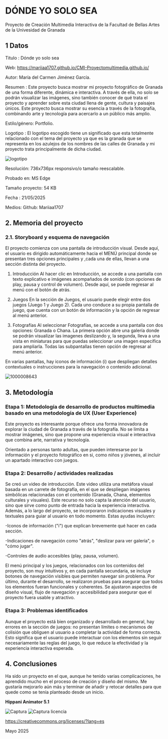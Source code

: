 # DÓNDE YO SOLO SEA
Proyecto de Creación Multimedia Interactiva de la Facultad de Bellas Artes de la Univesidad de Granada

## 1 Datos
Titulo : Dónde yo solo sea

Web: https://mariiaa1707.github.io/CMI-Proyectomultimedia.github.io/

Autor: María del Carmen Jiménez García.

Resumen : Este proyecto busca mostrar mi proyecto fotográfico de Granada de una forma diferente, dinámica e interactiva. A través de ella, no solo se podrán
visualizar las imágenes, sino también conocer de qué trata el proyecto y aprender sobre esta ciudad llena de gente, cultura y paisajes únicos. Este proyecto busca mostrar su esencia a través de la fotografía, combinando arte y tecnología para acercarlo a un público más amplio.

Estilo/género: Portfolio.

Logotipo : El logotipo escogido tiene un significado que esta totalmente relacionado con el tema del proyecto ya que es la granada que se representa en los azulejos de los nombres de las calles de Granada y mi proyecto trata principalmente de dicha ciudad. 

![logotipo](https://github.com/user-attachments/assets/21163a62-8193-45b7-87c6-f130be383a5e)


Resolución: 736x736px responsivo/o tamaño reescalable.

Probado en: MS Edge

Tamaño proyecto: 54 KB

Fecha : 21/05/2025

Medios:
Github: Mariiaa1707

## 2. Memoria del proyecto
### 2.1. Storyboard y esquema de navegación
El proyecto comienza con una pantalla de introducción visual. Desde aquí, el usuario es dirigido automáticamente hacia el MENÚ principal donde se presentan tres opciones principales y ,cada una de ellas, llevan a una sección distinta del proyecto. 

1. Introducción
Al hacer clic en Introducción, se accede a una pantalla con texto explicativo e imágenes acompañados de sonido (con opciones de play, pausa y control de volumen). Desde aquí, se puede regresar al menú con el botón de atrás.

2. Juegos
En la sección de Juegos, el usuario puede elegir entre dos juegos (Juego 1 y Juego 2). Cada uno conduce a su propia pantalla de juego, que cuenta con un botón de información y la opción de regresar al menú anterior.

3. Fotografías
Al seleccionar Fotografías, se accede a una pantalla con dos opciones: Granada o Chana.
La primera opción abre una galería donde se podrán visualizar las imagenes deslizando y, la segunda, lleva a una vista en miniaturas para que puedas seleccionar una imagen específica para ampliarla. Todas las subpantallas tienen opción de regresar al menú anterior.

En varias pantallas, hay iconos de información (i) que despliegan detalles contextuales o instrucciones para la navegación o contenido adicional.


![1000008643](https://github.com/user-attachments/assets/e1ca6da2-2cb0-4228-80b2-59c8e3eec805)

## 3. Metodología

### Etapa 1: Metodología de desarrollo de productos multimedia basado en una metodología de UX (User Experience)

Este proyecto es interesante porque ofrece una forma innovadora de explorar la ciudad de Granada a través de la fotografía. No se limita a mostrar imágenes, sino que propone una experiencia visual e interactiva que combina arte, narrativa y tecnología.

Orientado a personas tanto adultas, que pueden interesarse por la información y el proyecto fotográfico en si, como niños y jóvenes, al incluir un apartado interactivo con juegos. 

### Etapa 2: Desarrollo / actividades realizadas

Se creó un video de introducción. Este video utiliza una metáfora visual basada en un carrete de fotografía, en el que se despliegan imágenes simbólicas relacionadas con el contenido (Granada, Chana, elementos culturales y visuales). Este recurso no solo capta la atención del usuario, sino que sirve como punto de entrada hacia la experiencia interactiva. Además, a lo largo del proyecto, se incorporaron indicaciones visuales y textuales para guiar al usuario en todo momento. Estas ayudas incluyen:

-Iconos de información ("i") que explican brevemente qué hacer en cada sección.

-Indicaciones de navegación como "atrás", "deslizar para ver galería", o "cómo jugar".

-Controles de audio accesibles (play, pausa, volumen).


El menú principal y los juegos, relacionados con los contenidos del proyecto, son muy intuitivos y, en cada pantalla secundaria, se incluye botones de navegación visibles que permiten navegar sin problema.
Por último, durante el desarrollo, se realizaron pruebas para asegurar que todos los elementos fueran funcionales y coherentes. Se ajustaron aspectos de diseño visual, flujo de navegación y accesibilidad para asegurar que el proyecto fuera usable y atractivo.


### Etapa 3: Problemas identificados
Aunque el proyecto está bien organizado y desarrollado en general, hay errores en la sección de juegos: no presentan límites o mecanismos de colisión que obliguen al usuario a completar la actividad de forma correcta. Esto significa que el usuario puede interactuar con los elementos sin seguir necesariamente las reglas del juego, lo que reduce la efectividad y la experiencia interactiva esperada.


## 4. Conclusiones
Ha sido un proyecto en el que, aunque he tenido varias complicaciones, he aprendido mucho en el proceso de creación y diseño del mismo. Me gustaría mejorarlo aún más y terminar de añadir y retocar detalles para que quede como se tenía planteado desde un inicio.

**Hippani Animator 5.1**


![Captura](https://github.com/user-attachments/assets/aefa1c7a-939e-4ca1-8955-dd6f6ed57f6f)
![Captura licencia](https://github.com/user-attachments/assets/42c0fb48-ad44-4e52-acd4-c76f7b90f70f)




https://creativecommons.org/licenses/?lang=es

Mayo 2025
